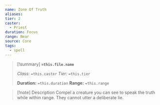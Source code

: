 ```yaml
---
name: Zone Of Truth
aliases: 
tier: 2
caster:
  - Priest
duration: Focus
range: Near
source: Core
tags:
  - spell
---
```


> [!summary] **`=this.file.name`**
> 
> *Class:* `=this.caster`
> *Tier:* `=this.tier`
> 
> **Duration:** `=this.duration`
> **Range:** `=this.range`

>[!note] Description
> Compel a creature you can see to speak the truth while within range. They cannot utter a deliberate lie.